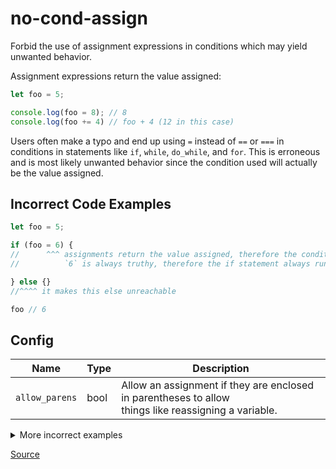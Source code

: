 <!--
 generated docs file, do not edit by hand, see xtask/docgen 
-->
# no-cond-assign

Forbid the use of assignment expressions in conditions which may yield unwanted behavior. 

Assignment expressions return the value assigned: 

```js
let foo = 5;

console.log(foo = 8); // 8
console.log(foo += 4) // foo + 4 (12 in this case)
```

Users often make a typo and end up using `=` instead of `==` or `===` in conditions in statements
like `if`, `while`, `do_while`, and `for`. This is erroneous and is most likely unwanted behavior
since the condition used will actually be the value assigned.

## Incorrect Code Examples

```js
let foo = 5;

if (foo = 6) {
//      ^^^ assignments return the value assigned, therefore the condition checks `6`
//          `6` is always truthy, therefore the if statement always runs even if we dont want it to.

} else {}
//^^^^ it makes this else unreachable

foo // 6
```

## Config
| Name | Type | Description |
| ---- | ---- | ----------- |
| `allow_parens` | bool |  Allow an assignment if they are enclosed in parentheses to allow<br>things like reassigning a variable. |

<details>
 <summary> More incorrect examples </summary>

```js
if (foo = 54) {}
```

```js
while (foo = 1) {}
```

```js
do { /* */ } while (bar = 1)
```

```js
for(;foo = 4; bar) {}
```

```js
if (bar = 5 ? foo : bar) {}
```
</details>

[Source](../../rslint_core/src/groups/errors/no_cond_assign.rs)